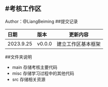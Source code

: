 #考核工作区
----
Author：@LiangBeiming
##提交记录

|  日期  |   版本|    更新内容               |
|:---    |:---   |:---:                     |
|2023.9.25|v0.0.0|建立工作区基本框架          |

##文件夹说明
+ main 存储考核主要代码
+ misc 存储学习过程中的其他代码
+ src 存储相关资源 

